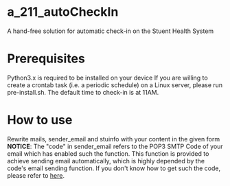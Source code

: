 # a_211_autoCheckIn
A hand-free solution for automatic check-in on the Stuent Health System

# Prerequisites
Python3.x is required to be installed on your device
If you are willing to create a crontab task (i.e. a periodic schedule) on a Linux server, please run pre-install.sh.
The default time to check-in is at 11AM.

# How to use
Rewrite mails, sender_email and stuinfo with your content in the given form
**NOTICE**: The "code" in sender_email refers to the POP3 SMTP Code of your email which has enabled such the function.
This function is provided to achieve sending email automatically, which is highly depended by the code's email sending function.
If you don't know how to get such the code, please refer to [here](https://service.mail.qq.com/cgi-bin/help?subtype=1&id=28&no=1001256).
